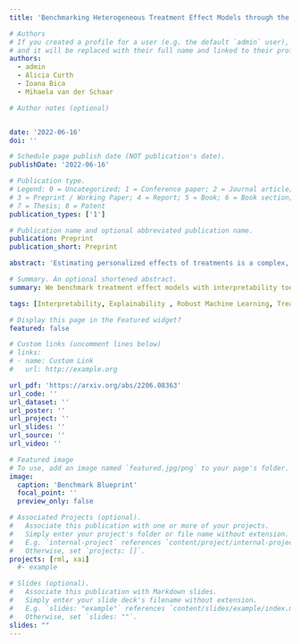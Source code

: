 ```yaml
---
title: 'Benchmarking Heterogeneous Treatment Effect Models through the Lens of Interpretability'

# Authors
# If you created a profile for a user (e.g. the default `admin` user), write the username (folder name) here
# and it will be replaced with their full name and linked to their profile.
authors:
  - admin
  - Alicia Curth
  - Ioana Bica
  - Mihaela van der Schaar

# Author notes (optional)


date: '2022-06-16'
doi: ''

# Schedule page publish date (NOT publication's date).
publishDate: '2022-06-16'

# Publication type.
# Legend: 0 = Uncategorized; 1 = Conference paper; 2 = Journal article;
# 3 = Preprint / Working Paper; 4 = Report; 5 = Book; 6 = Book section;
# 7 = Thesis; 8 = Patent
publication_types: ['1']

# Publication name and optional abbreviated publication name.
publication: Preprint
publication_short: Preprint

abstract: 'Estimating personalized effects of treatments is a complex, yet pervasive problem. To tackle it, recent developments in the machine learning (ML) literature on heterogeneous treatment effect estimation gave rise to many sophisticated, but opaque, tools. Due to their flexibility, modularity and ability to learn constrained representations, neural networks in particular have become central to this literature. Unfortunately, the assets of such black boxes come at a cost, models typically involve countless nontrivial operations, making it difficult to understand what they have learned. Yet, understanding these models can be crucial -- in a medical context, for example, discovered knowledge on treatment effect heterogeneity could inform treatment prescription in clinical practice. In this work, we therefore use post-hoc feature importance methods to identify features that influence the model predictions. This allows us to evaluate treatment effect estimators along a new and important dimension that has been overlooked in previous work. We construct a benchmarking environment to empirically investigate the ability of personalized treatment effect models to identify predictive covariates -- covariates that determine differential responses to treatment. Our benchmarking environment then enables us to provide new insight into the strengths and weaknesses of different types of treatment effects models as we modulate different challenges specific to treatment effect estimation -- e.g. the ratio of prognostic to predictive information, the possible nonlinearity of potential outcomes and the presence and type of confounding.'

# Summary. An optional shortened abstract.
summary: We benchmark treatment effect models with interpretability tools.

tags: [Interpretability, Explainability , Robust Machine Learning, Treatment Effect, Medicine]

# Display this page in the Featured widget?
featured: false

# Custom links (uncomment lines below)
# links:
# - name: Custom Link
#   url: http://example.org

url_pdf: 'https://arxiv.org/abs/2206.08363'
url_code: ''
url_dataset: ''
url_poster: ''
url_project: ''
url_slides: ''
url_source: ''
url_video: ''

# Featured image
# To use, add an image named `featured.jpg/png` to your page's folder.
image:
  caption: 'Benchmark Blueprint'
  focal_point: ''
  preview_only: false

# Associated Projects (optional).
#   Associate this publication with one or more of your projects.
#   Simply enter your project's folder or file name without extension.
#   E.g. `internal-project` references `content/project/internal-project/index.md`.
#   Otherwise, set `projects: []`.
projects: [rml, xai]
  #- example

# Slides (optional).
#   Associate this publication with Markdown slides.
#   Simply enter your slide deck's filename without extension.
#   E.g. `slides: "example"` references `content/slides/example/index.md`.
#   Otherwise, set `slides: ""`.
slides: ""
---
```

